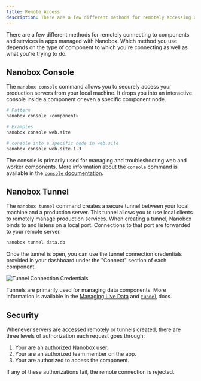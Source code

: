 ```yaml
---
title: Remote Access
description: There are a few different methods for remotely accessing apps deployed with Nanobox.
---
```


There are a few different methods for remotely connecting to components and services in apps managed with Nanobox. Which method you use depends on the type of component to which you're connecting as well as what you're trying to do.

## Nanobox Console
The `nanobox console` command allows you to securely access your production servers from your local machine. It drops you into an interactive console inside a component or even a specific component node.

```bash
# Pattern
nanobox console <component>

# Examples
nanobox console web.site

# console into a specific node in web.site
nanobox console web.site.1.3
```

The console is primarily used for managing and troubleshooting web and worker components. More information about the `console` command is available in the [`console` documentation](/cli/console/).

## Nanobox Tunnel
The `nanobox tunnel` command creates a secure tunnel between your local machine and a production server. This tunnel allows you to use local clients to remotely manage production services. When creating a tunnel, Nanobox binds to and listens on a local port. Connections to that port are forwarded to your remote server.

```bash
nanobox tunnel data.db
```

Once the tunnel is open, you can use the tunnel connection credentials provided in your dashboard under the "Connect" section of each component.

![Tunnel Connection Credentials](/assets/images/tunnel-connection-creds.png)

Tunnels are primarily used for managing data components. More information is available in the [Managing Live Data](/data-management/managing-live-data/#create-a-secure-tunnel) and [`tunnel`](/cli/tunnel/) docs.

## Security
Whenever servers are accessed remotely or tunnels created, there are three levels of authorization each request goes through:

1. Your are an authorized Nanobox user.
2. Your are an authorized team member on the app.
3. Your are authorized to access the component.

If any of these authorizations fail, the remote connection is rejected.
